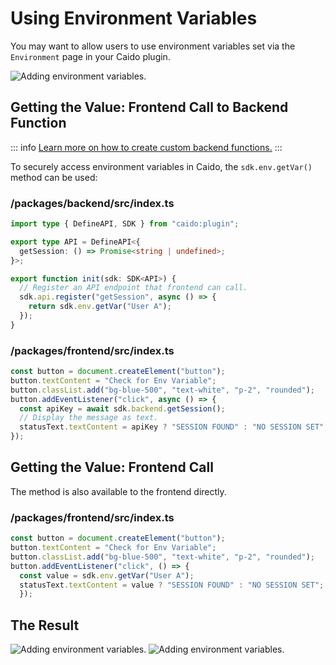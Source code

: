 # Using Environment Variables

You may want to allow users to use environment variables set via the `Environment` page in your Caido plugin.

<img alt="Adding environment variables." src="/_images/session_env_variable.png" center />

## Getting the Value: Frontend Call to Backend Function

::: info
[Learn more on how to create custom backend functions.](/guides/components/rpc.md)
:::

To securely access environment variables in Caido, the `sdk.env.getVar()` method can be used:

### /packages/backend/src/index.ts

``` ts
import type { DefineAPI, SDK } from "caido:plugin";

export type API = DefineAPI<{
  getSession: () => Promise<string | undefined>;
}>;

export function init(sdk: SDK<API>) {
  // Register an API endpoint that frontend can call.
  sdk.api.register("getSession", async () => {
    return sdk.env.getVar("User A");
  });
}
```

### /packages/frontend/src/index.ts

``` ts
const button = document.createElement("button");
button.textContent = "Check for Env Variable";
button.classList.add("bg-blue-500", "text-white", "p-2", "rounded");
button.addEventListener("click", async () => {
  const apiKey = await sdk.backend.getSession();
  // Display the message as text.
  statusText.textContent = apiKey ? "SESSION FOUND" : "NO SESSION SET";
});
```

## Getting the Value: Frontend Call

The method is also available to the frontend directly.

### /packages/frontend/src/index.ts

``` ts
const button = document.createElement("button");
button.textContent = "Check for Env Variable";
button.classList.add("bg-blue-500", "text-white", "p-2", "rounded");
button.addEventListener("click", () => {
  const value = sdk.env.getVar("User A");
  statusText.textContent = value ? "SESSION FOUND" : "NO SESSION SET";
  });
```

## The Result

<img alt="Adding environment variables." src="/_images/session_found.png" center />

<img alt="Adding environment variables." src="/_images/no_session_set.png" center />
